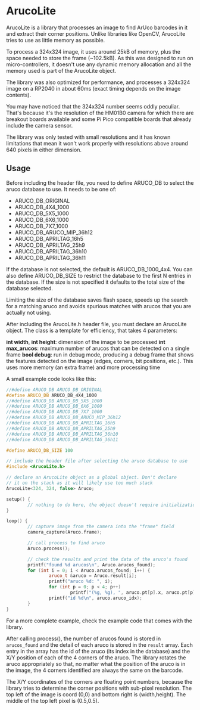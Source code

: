 # ArucoLite

ArucoLite is a library that processes an image to find ArUco barcodes in it and extract their corner positions. Unlike libraries like OpenCV, ArucoLite tries to use as little memory as possible.

To process a 324x324 image, it uses around 25kB of memory, plus the space needed to store the frame (~102.5kB). As this was designed to run on micro-controllers, it doesn't use any dynamic memory allocation and all the memory used is part of the ArucoLite object.

The library was also optimized for performance, and processes a 324x324 image on a RP2040 in about 60ms (exact timing depends on the image contents).

You may have noticed that the 324x324 number seems oddly peculiar. That's because it's the resolution of the HM01B0 camera for which there are breakout boards available and some Pi Pico compatible boards that already include the camera sensor.

The library was only tested with small resolutions and it has known limitations that mean it won't work properly with resolutions above around 640 pixels in either dimension.


## Usage

Before including the header file, you need to define ARUCO_DB to select the aruco database to use. It needs to be one of:

- ARUCO_DB_ORIGINAL
- ARUCO_DB_4X4_1000
- ARUCO_DB_5X5_1000
- ARUCO_DB_6X6_1000
- ARUCO_DB_7X7_1000
- ARUCO_DB_ARUCO_MIP_36h12
- ARUCO_DB_APRILTAG_16h5
- ARUCO_DB_APRILTAG_25h9
- ARUCO_DB_APRILTAG_36h10
- ARUCO_DB_APRILTAG_36h11

If the database is not selected, the default is ARUCO_DB_1000_4x4. You can also define ARUCO_DB_SIZE to restrict the database to the first N entries in the database. If the size is not specified it defaults to the total size of the database selected.

Limiting the size of the database saves flash space, speeds up the search for a matching aruco and avoids spurious matches with arucos that you are actually not using.

After including the ArucoLite.h header file, you must declare an ArucoLite object. The class is a template for efficiency, that takes 4 parameters:

**int width**, **int height**: dimension of the image to be processed
**int max_arucos**: maximum number of arucos that can be detected on a single frame
**bool debug**: run in debug mode, producing a debug frame that shows the features detected on the image (edges, corners, bit positions, etc.). This uses more memory (an extra frame) and more processing time

A small example code looks like this:

```cpp
//#define ARUCO_DB ARUCO_DB_ORIGINAL
#define ARUCO_DB ARUCO_DB_4X4_1000
//#define ARUCO_DB ARUCO_DB_5X5_1000
//#define ARUCO_DB ARUCO_DB_6X6_1000
//#define ARUCO_DB ARUCO_DB_7X7_1000
//#define ARUCO_DB ARUCO_DB_ARUCO_MIP_36h12
//#define ARUCO_DB ARUCO_DB_APRILTAG_16h5
//#define ARUCO_DB ARUCO_DB_APRILTAG_25h9
//#define ARUCO_DB ARUCO_DB_APRILTAG_36h10
//#define ARUCO_DB ARUCO_DB_APRILTAG_36h11

#define ARUCO_DB_SIZE 100

// include the header file after selecting the aruco database to use
#include <ArucoLite.h>

// declare an ArucoLite object as a global object. Don't declare
// it on the stack as it will likely use too much stack
ArucoLite<324, 324, false> Aruco;

setup() {
        // nothing to do here, the object doesn't require initialization
}

loop() {
        // capture image from the camera into the "frame" field
        camera_capture(Aruco.frame);

        // call process to find aruco
        Aruco.process();

        // check the results and print the data of the aruco's found
        printf("found %d arucos\n", Aruco.arucos_found);
        for (int i = 0; i < Aruco.arucos_found; i++) {
                aruco_t &aruco = Aruco.result[i];
                printf("aruco %d: ", i);
                for (int p = 0; p < 4; p++)
                        printf("(%g, %g), ", aruco.pt[p].x, aruco.pt[p].y);
                printf("id %d\n", aruco.aruco_idx);
        }
}
```

For a more complete example, check the example code that comes with the library.

After calling process(), the number of arucos found is stored in ```arucos_found``` and the detail of each aruco is stored in the ```result``` array. Each entry in the array has the id of the aruco (its index in the database) and the X/Y position of each of the 4 corners of the aruco. The library rotates the aruco appropriately so that, no matter what the position of the aruco is in the image, the 4 corners identified are always the same on the barcode.

The X/Y coordinates of the corners are floating point numbers, because the library tries to determine the corner positions with sub-pixel resolution. The top left of the image is coord (0,0) and bottom right is (width,height). The middle of the top left pixel is (0.5,0.5).
